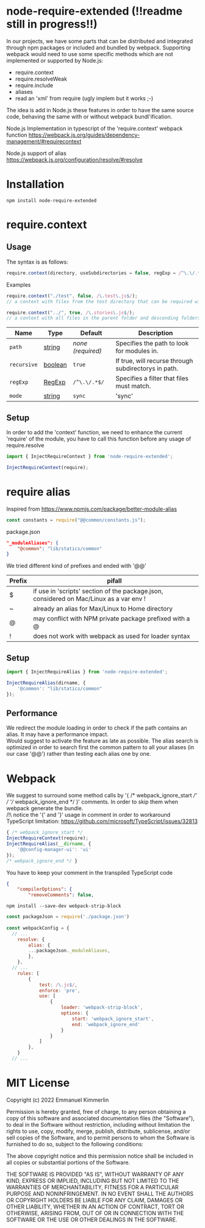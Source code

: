 # node-require-extended (!!readme still in progress!!)
In our projects, we have some parts that can be distributed and integrated through npm packages or included and bundled by webpack. 
Supporting webpack would need to use some specific methods which are not implemented or supported by Node.js:
- require.context
- require.resolveWeak
- require.include
- aliases
- read an 'xml' from require (ugly implem but it works ;-)

The idea is add in Node.js these features in order to have the same source code, behaving the same with or without webpack bundl'ification. 

Node.js Implementation in typescript of the 'require.context' webpack function
https://webpack.js.org/guides/dependency-management/#requirecontext

Node.js support of alias
https://webpack.js.org/configuration/resolve/#resolve


# Installation
```Batchfile
npm install node-require-extended
```

# require.context
## Usage
The syntax is as follows:
```js
require.context(directory, useSubdirectories = false, regExp = /^\.\/.*$/, mode = 'sync')
```

Examples
```js
require.context("./test", false, /\.test\.js$/);
// a context with files from the test directory that can be required with a request endings with `.test.js`.
```
```js
require.context("../", true, /\.stories\.js$/);
// a context with all files in the parent folder and descending folders ending with `.stories.js`.
```

| Name | Type | Default | Description |
| - | - | - | - |
| `path` | [string](https://developer.mozilla.org/en-US/docs/Web/JavaScript/Reference/Global_Objects/String) | *none (required)* | Specifies the path to look for modules in. |
| `recursive` | [boolean](https://developer.mozilla.org/en-US/docs/Web/JavaScript/Reference/Global_Objects/Boolean) | `true` | If true, will recurse through subdirectorys in path. |
| `regExp` | [RegExp](https://developer.mozilla.org/en-US/docs/Web/JavaScript/Reference/Global_Objects/RegExp) | `/^\.\/.*$/` | Specifies a filter that files must match. |
| `mode` | [string](https://developer.mozilla.org/en-US/docs/Web/JavaScript/Reference/Global_Objects/String) | `sync` |  'sync' | 'eager' | 'weak' | 'lazy' | 'lazy-once'. |

## Setup
In order to add the 'context' function, we need to enhance the current 'require' of the module, you have to call this function before any usage of require.resolve

```js
import { InjectRequireContext } from 'node-require-extended';

InjectRequireContext(require);

```

# require alias
Inspired from https://www.npmjs.com/package/better-module-alias

```js
const constants = require("@@common/constants.js");
```

package.json
```json
"_moduleAliases": {
    "@common": "lib/statics/common"
}
```

We tried different kind of prefixes and ended with '@@'

| Prefix | pifall |
| - | - |
| $ | if use in 'scripts' section of the package.json, considered on Mac/Linux as a var env ! |
| ~ | already an alias for Max/Linux to Home directory |
| @ | may conflict with NPM private package prefixed with a @ |
| ! | does not work with webpack as used for loader syntax |


## Setup

```js
import { InjectRequireAlias } from 'node-require-extended';

InjectRequireAlias(dirname, {
    '@common': "lib/statics/common"
});

```

## Performance
We redirect the module loading in order to check if the path contains an alias. It may have a performance impact.  
Would suggest to activate the feature as late as possible. The alias search is optimized in order to search first the common pattern to all your aliases (in our case '@@') rather than testing each alias one by one.


# Webpack
We suggest to surround some method calls by '{ /* webpack_ignore_start */' / '/* webpack_ignore_end */ }' comments. In order to skip them when webpack generate the bundle.  
/!\ notice the '{' and '}' usage in comment in order to workaround TypeScript limitation: https://github.com/microsoft/TypeScript/issues/32813

``` js
{ /* webpack_ignore_start */
InjectRequireContext(require);
InjectRequireAlias(__dirname, {
    '@@config-manager-ui': 'ui'
});
/* webpack_ignore_end */ }
```


You have to keep your comment in the transpiled TypeScript code 
``` json
{
    "compilerOptions": {
        "removeComments": false,

```

``` 
npm install --save-dev webpack-strip-block
```

``` js
const packageJson = require('./package.json')
 
const webpackConfig = {
  // ...
    resolve: {
        alias: {
        ...packageJson._moduleAliases,
        },
    },
  // ...
    rules: [
        {
            test: /\.js$/,
            enforce: 'pre',
            use: [
                {
                    loader: 'webpack-strip-block',
                    options: {
                        start: 'webpack_ignore_start',
                        end: 'webpack_ignore_end'
                    }
                }
            ]
        },
    }
  // ...
```

# MIT License

Copyright (c) 2022 Emmanuel Kimmerlin

Permission is hereby granted, free of charge, to any person obtaining a copy of this software and associated documentation files (the "Software"), to deal in the Software without restriction, including without limitation the rights to use, copy, modify, merge, publish, distribute, sublicense, and/or sell copies of the Software, and to permit persons to whom the Software is furnished to do so, subject to the following conditions:

The above copyright notice and this permission notice shall be included in all copies or substantial portions of the Software.

THE SOFTWARE IS PROVIDED "AS IS", WITHOUT WARRANTY OF ANY KIND, EXPRESS OR IMPLIED, INCLUDING BUT NOT LIMITED TO THE WARRANTIES OF MERCHANTABILITY, FITNESS FOR A PARTICULAR PURPOSE AND NONINFRINGEMENT. IN NO EVENT SHALL THE AUTHORS OR COPYRIGHT HOLDERS BE LIABLE FOR ANY CLAIM, DAMAGES OR OTHER LIABILITY, WHETHER IN AN ACTION OF CONTRACT, TORT OR OTHERWISE, ARISING FROM, OUT OF OR IN CONNECTION WITH THE SOFTWARE OR THE USE OR OTHER DEALINGS IN THE SOFTWARE.